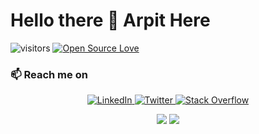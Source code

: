 # Hello there 👋 Arpit Here

![visitors](https://visitor-badge.laobi.icu/badge?page_id=arpitBhalla.arpitBhalla) [![Open Source Love](https://badges.frapsoft.com/os/v1/open-source.svg?v=102)](https://github.com/ellerbrock/open-source-badge/)

### 📫 Reach me on

<p align='center'>
<a href="https://linkedin.com/in/arpitBhalla">
<img alt="LinkedIn" src="https://img.shields.io/badge/linkedin%20-%230077B5.svg?&style=for-the-badge&logo=linkedin&logoColor=white"/>
</a>
<a href="https://twitter.com/arpitBhalla_">
<img alt="Twitter" src="https://img.shields.io/badge/Twitter%20-%231DA1F2.svg?&style=for-the-badge&logo=Twitter&logoColor=white"/>
</a>
<a href="https://stackoverflow.com/users/6682039/arpit-bhalla">
<img alt="Stack Overflow" src="https://img.shields.io/badge/-Stack%20overflow-FE7A16?style=for-the-badge&logo=stack-overflow&logoColor=white"/>
</a>
</p>
<p  align='center'>
    <img src='https://github-readme-streak-stats.herokuapp.com?user=arpitbhalla&theme=dark&hide_border=true'/>
    <img src='https://github-readme-stats.vercel.app/api?username=arpitbhalla&count_private=true&show_icons=true&include_all_commits=true&theme=nord'/>

</p>
